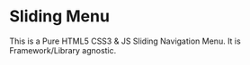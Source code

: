 # Sliding Menu
This is a Pure HTML5 CSS3 &amp; JS Sliding Navigation Menu. It is Framework/Library agnostic.
